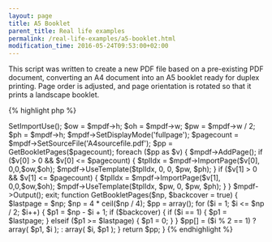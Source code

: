 ```yaml
---
layout: page
title: A5 Booklet
parent_title: Real life examples
permalink: /real-life-examples/a5-booklet.html
modification_time: 2016-05-24T09:53:00+02:00
---
```


This script was written to create a new PDF file based on a pre-existing PDF document, converting an A4 document
into an A5 booklet ready for duplex printing. Page order is adjusted, and page orientation is rotated so that
it prints a landscape booklet.

{% highlight php %}
<?php

// require composer autoload
require __DIR__ . '/vendor/autoload.php';

$mpdf = new mPDF('', 'A4-L', '', '', 0, 0, 0, 0, 0, 0);

$mpdf->SetImportUse();

$ow = $mpdf->h;
$oh = $mpdf->w;
$pw = $mpdf->w / 2;
$ph = $mpdf->h;

$mpdf->SetDisplayMode('fullpage');

$pagecount = $mpdf->SetSourceFile('A4sourcefile.pdf');

$pp = GetBookletPages($pagecount);

foreach ($pp as $v) {

    $mpdf->AddPage();

    if ($v[0] > 0 && $v[0] <= $pagecount) {
        $tplIdx = $mpdf->ImportPage($v[0], 0,0,$ow,$oh);
        $mpdf->UseTemplate($tplIdx, 0, 0, $pw, $ph);
    }

    if ($v[1] > 0 && $v[1] <= $pagecount) {
        $tplIdx = $mpdf->ImportPage($v[1], 0,0,$ow,$oh);
        $mpdf->UseTemplate($tplIdx, $pw, 0, $pw, $ph);
    }
}

$mpdf->Output();

exit;

function GetBookletPages($np, $backcover = true)
{
    $lastpage = $np;
    $np = 4 * ceil($np / 4);
    $pp = array();

    for ($i = 1; $i <= $np / 2; $i++) {

        $p1 = $np - $i + 1;

        if ($backcover) {
            if ($i == 1) {
                $p1 = $lastpage;
            } elseif ($p1 >= $lastpage) {
                $p1 = 0;
            }
        }

        $pp[] = ($i % 2 == 1)
            ? array( $p1,  $i );
            : array( $i, $p1 );
    }

    return $pp;
}

{% endhighlight %}

